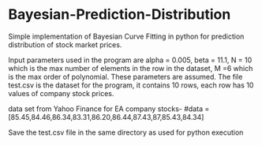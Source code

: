 # Bayesian-Prediction-Distribution

Simple implementation of Bayesian Curve Fitting in python for prediction distribution of stock market prices.

Input parameters used in the program are alpha = 0.005, beta = 11.1, N = 10 which is the max number of elements in the row in the dataset, M =6 which is the max order of polynomial. These parameters are assumed. The file test.csv  is the dataset for the program, it contains 10 rows, each row has 10 values of company stock prices.

data set from Yahoo Finance for EA company stocks-
#data = [85.45,84.46,86.34,83.31,86.20,86.44,87.43,87,85.43,84.34]

Save the test.csv file in the same directory as used for python execution

